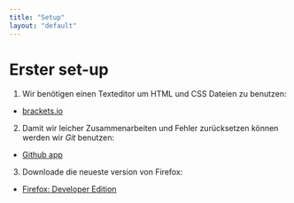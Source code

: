```yaml
---
title: "Setup"
layout: "default"
---
```


# Erster set-up
1. Wir benötigen einen Texteditor um HTML und CSS Dateien zu benutzen:
  - [brackets.io](http://brackets.io)
  
2. Damit wir leicher Zusammenarbeiten und Fehler zurücksetzen können werden wir *Git* benutzen:
  - [Github app](https://desktop.github.com/)
  
3. Downloade die neueste version von Firefox:
  - [Firefox: Developer Edition](https://www.mozilla.org/de/firefox/developer/)
